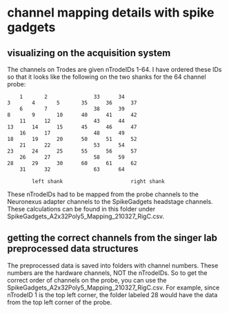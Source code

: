 # channel mapping details with spike gadgets

## visualizing on the acquisition system

The channels on Trodes are given nTrodeIDs 1-64. I have ordered these IDs so that it looks like the following on the two shanks for the 64 channel probe:

		1		2				33		34
	3		4		5		35		36		37
		6		7				38		39
	8		9		10		40		41		42
		11		12				43		44
	13		14		15		45		46		47
		16		17				48		49
	18		19		20		50		51		52
		21		22				53		54
	23		24		25		55		56		57
		26		27				58		59
	28		29		30		60		61		62
		31		32				63		64
				
		    left shank					    right shank

These nTrodeIDs had to be mapped from the probe channels to the Neuronexus adapter channels to the SpikeGadgets headstage channels. These calculations can be found in this folder under SpikeGadgets_A2x32Poly5_Mapping_210327_RigC.csv.

## getting the correct channels from the singer lab preprocessed data structures

The preprocessed data is saved into folders with channel numbers. These numbers are the hardware channels, NOT the nTrodeIDs. So to get the correct order of channels on the probe, you can use the SpikeGadgets_A2x32Poly5_Mapping_210327_RigC.csv. For example, since nTrodeID 1 is the top left corner, the folder labeled 28 would have the data from the top left corner of the probe. 